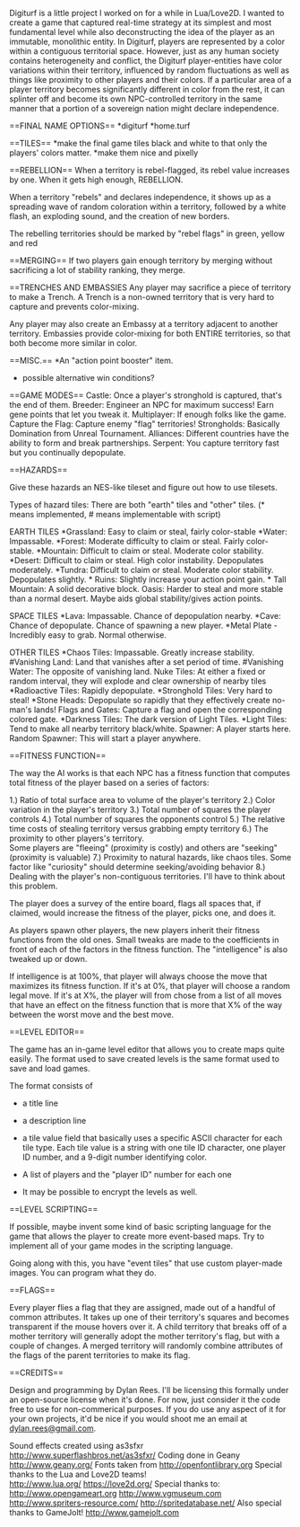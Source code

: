 Digiturf is a little project I worked on for a while in Lua/Love2D.  I wanted to create a game that captured real-time strategy at its simplest and most fundamental level while also deconstructing the idea of the player as an immutable, monolithic entity.  In Digiturf, players are represented by a color within a contiguous territorial space.  However, just as any human society contains heterogeneity and conflict, the Digiturf player-entities have color variations within their territory, influenced by random fluctuations as well as things like proximity to other players and their colors.  If a particular area of a player territory becomes significantly different in color from the rest, it can splinter off and become its own NPC-controlled territory in the same manner that a portion of a sovereign nation might declare independence.

==FINAL NAME OPTIONS==
*digiturf
*home.turf

==TILES==
*make the final game tiles black and white to that only the players' colors matter.
*make them nice and pixelly

==REBELLION==
When a territory is rebel-flagged, its rebel value increases by one.  When it gets high enough, REBELLION.

When a territory "rebels" and declares independence, it shows up as a spreading
wave of random coloration within a territory, followed by a white flash, an
exploding sound, and the creation of new borders.

The rebelling territories should be marked by "rebel flags" in green, yellow and red

==MERGING==
If two players gain enough territory by merging without sacrificing a lot of stability ranking,
they merge.

==TRENCHES AND EMBASSIES
Any player may sacrifice a piece of territory to make a Trench.  A Trench is a non-owned territory that is very 
hard to capture and prevents color-mixing.

Any player may also create an Embassy at a territory adjacent to another territory.  Embassies provide color-mixing for both
ENTIRE territories, so that both become more similar in color.

==MISC.==
*An "action point booster" item.
* possible alternative win conditions?

==GAME MODES==
	Castle: Once a player's stronghold is captured, that's the end of them.
	Breeder:    Engineer an NPC for maximum success! Earn gene points that let you tweak it.
	Multiplayer: If enough folks like the game.
	Capture the Flag: Capture enemy "flag" territories!
	Strongholds: Basically Domination from Unreal Tournament.
	Alliances: Different countries have the ability to form and break partnerships.
	Serpent: You capture territory fast but you continually depopulate.

==HAZARDS==

Give these hazards an NES-like tileset and figure out how to use tilesets.

Types of hazard tiles: There are both "earth" tiles and "other" tiles.  (* means implemented, # means implementable with script)

EARTH TILES
       *Grassland: Easy to claim or steal, fairly color-stable
       *Water: Impassable.
       *Forest: Moderate difficulty to claim or steal.  Fairly color-stable.
       *Mountain: Difficult to claim or steal.  Moderate color stability.
       *Desert: Difficult to claim or steal.  High color instability.  Depopulates moderately.
	   *Tundra: Difficult to claim or steal.  Moderate color stability.  Depopulates slightly.
	   * Ruins: Slightly increase your action point gain.
	   * Tall Mountain: A solid decorative block.
	   Oasis: Harder to steal and more stable than a normal desert.  Maybe aids global stability/gives action points.

SPACE TILES
    *Lava: Impassable.  Chance of depopulation nearby.
	*Cave: Chance of depopulate.  Chance of spawning a new player.
	*Metal Plate - Incredibly easy to grab.  Normal otherwise.

OTHER TILES
       *Chaos Tiles: Impassable.  Greatly increase stability.
       #Vanishing Land: Land that vanishes after a set period of time. 
       #Vanishing Water: The opposite of vanishing land.
 	Nuke Tiles: At either a fixed or random interval, they will explode and clear ownership of nearby tiles
       *Radioactive Tiles: Rapidly depopulate.
	   *Stronghold Tiles: Very hard to steal!
	   *Stone Heads: Depopulate so rapidly that they effectively create no-man's lands!
	Flags and Gates: Capture a flag and open the corresponding colored gate.
	   *Darkness Tiles: The dark version of Light Tiles.
       *Light Tiles: Tend to make all nearby territory black/white.
	Spawner: A player starts here.
	Random Spawner:  This will start a player anywhere.


==FITNESS FUNCTION==

The way the AI works is that each NPC has a fitness function that computes
total fitness of the player based on a series of factors:

1.) Ratio of total surface area to volume of the player's territory
2.) Color variation in the player's territory
3.) Total number of squares the player controls
4.) Total number of squares the opponents control
5.) The relative time costs of stealing territory versus grabbing empty territory
6.) The proximity to other players's territory.  
	Some players are "fleeing" (proximity is costly) and others are "seeking" (proximity is valuable)
7.) Proximity to natural hazards, like chaos tiles. Some factor like "curiosity" should determine seeking/avoiding behavior
8.) Dealing with the player's non-contiguous territories. I'll have to think about this problem.

The player does a survey of the entire board, flags all spaces that, if claimed,
would increase the fitness of the player, picks one, and does it.

As players spawn other players, the new players inherit their fitness functions
from the old ones.  Small tweaks are made to the coefficients in front of each
of the factors in the fitness function.  The "intelligence" is also tweaked
up or down.

If intelligence is at 100%, that player will always choose the move that
maximizes its fitness function.  If it's at 0%, that player will choose
a random legal move.  If it's at X%, the player will from chose from a list of
all moves that have an effect on the fitness function that is more that X% of the way between
the worst move and the best move. 

==LEVEL EDITOR==

The game has an in-game level editor that allows you to create maps quite easily.
The format used to save created levels is the same format used to save and load games.

The format consists of
* a title line
* a description line
* a tile value field that basically uses a specific ASCII character for each tile type.
	Each tile value is a string with one tile ID character, one player ID number, and a 9-digit number identifying color.
* A list of players and the "player ID" number for each one

* It may be possible to encrypt the levels as well.

==LEVEL SCRIPTING==

If possible, maybe invent some kind of basic scripting language for the game
that allows the player to create more event-based maps.  Try to implement all
of your game modes in the scripting language.

Going along with this, you have "event tiles" that use custom player-made images.
You can program what they do.


==FLAGS==

Every player flies a flag that they are assigned, made out of a handful of common attributes.  It takes up one
of their territory's squares and becomes transparent if the mouse hovers over it.  A child territory that breaks 
off of a mother territory will generally adopt the mother territory's flag, but with a couple of changes.
A merged territory will randomly combine attributes of the flags of the parent territories to make its flag.

==CREDITS==

Design and programming by Dylan Rees.  I'll be licensing this formally under an open-source license when it's done.
For now, just consider it the code free to use for non-commerical purposes.  If you do use any aspect of it
for your own projects, it'd be nice if you would shoot me an email at dylan.rees@gmail.com.

Sound effects created using as3sfxr 
	http://www.superflashbros.net/as3sfxr/
Coding done in Geany 
	http://www.geany.org/
Fonts taken from
	http://openfontlibrary.org
Special thanks to the Lua and Love2D teams!  
	http://www.lua.org/ 
	https://love2d.org/
Special thanks to:
	http://www.opengameart.org
	http://www.vgmuseum.com
	http://www.spriters-resource.com/
	http://spritedatabase.net/
Also special thanks to GameJolt!
	http://www.gamejolt.com
